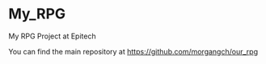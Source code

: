 # My_RPG

My RPG Project at Epitech

You can find the main repository at https://github.com/morgangch/our_rpg
